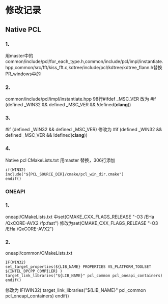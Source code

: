 # 修改记录
## Native PCL
### 1. 
用master中的 
common/include/pcl/for_each_type.h,common/include/pcl/impl/instantiate.hpp,common/src/fft/kiss_fft.c,kdtree/include/pcl/kdtree/kdtree_flann.h替换PR_windows中的
### 2.
common/include/pcl/impl/instantiate.hpp 98行#ifdef _MSC_VER 改为 #if (defined _WIN32 && defined _MSC_VER && !defined(__clang__))
### 3.
#if (defined _WIN32 && defined _MSC_VER) 修改为 #if (defined _WIN32 && defined _MSC_VER && !defined(__clang__))
### 4.
Native pcl CMakeLists.txt 用master 替换，306行添加
```
if(WIN32)
include("${PCL_SOURCE_DIR}/cmake/pcl_win_dir.cmake")
endif()
```


### ONEAPI
### 1.
oneapi/CMakeLists.txt 中set(CMAKE_CXX_FLAGS_RELEASE "-O3 /EHa /QxCORE-AVX2 /fp:fast") 修改为set(CMAKE_CXX_FLAGS_RELEASE "-O3 /EHa /QxCORE-AVX2")
### 2.
oneapi/common/CMakeLists.txt
```
IF(WIN32)
set_target_properties(${LIB_NAME} PROPERTIES VS_PLATFORM_TOOLSET ${INTEL_DPCPP_COMPILER} )
target_link_libraries("${LIB_NAME}" pcl_common pcl_oneapi_containers)
endif()
```
修改为
IF(WIN32)
target_link_libraries("${LIB_NAME}" pcl_common pcl_oneapi_containers)
endif()
